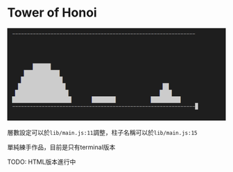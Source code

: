 # Tower of Honoi

![tower-of-hanoi](./sample.gif)

層數設定可以於`lib/main.js:11`調整，柱子名稱可以於`lib/main.js:15`

單純練手作品，目前是只有terminal版本

TODO: HTML版本進行中